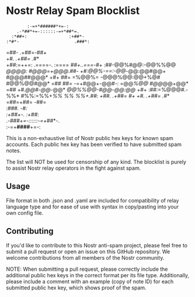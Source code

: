 # Nostr Relay Spam Blocklist

            :-=+*######*+=-:            
        .-*##*+=-::::::-=+*##*=.        
      :*##+:                :+##*-      
    :*#*-                     .###*:    
   =##-                     .+##=-##+   
  +#*.                    .+##=   .*#*  
 +##:=++=: .====-. :====  *##+..===-*#+ 
:##-@@%#@@:-@@%%@@ *@@@@: #@@@=+@@@*.##-
+#*:@@%-==:-@@*-@@:@@#@@+ #@@@##@@@* +#+
##= =%@@%= -@@@%@@:@@+%@# #@@%@@#@@* =##
##= -=+#@@+-@@#-: =@@*%@@ #@@*@@+@@* =##
+#*.@@#-@@*-@@*   *@@%%@@-#@@-@@:@@* +#+
:##:=%@@@#.-%%*   #%%:=%%+*%% %% %%+.##:
 +##.     .+##=                     *#+ 
  +#*.  .+##=                     .*#*  
   =##=+##=                      -##=   
    :*###.                     -*#*:    
      :+##+-.               :+##*:      
        .-*###+=-::::::-=+*##*-.        
            :-=+**####**+=-:            

This is a non-exhaustive list of Nostr public hex keys for known spam accounts. Each public hex key has been verified to have submitted spam notes.

The list will NOT be used for censorship of any kind. The blocklist is purely to assist Nostr relay operators in the fight against spam.

## Usage

File format in both .json and .yaml are included for compatibility of relay language type and for ease of use with syntax in copy/pasting into your own config file.

## Contributing

If you'd like to contribute to this Nostr anti-spam project, please feel free to submit a pull request or open an issue on this GitHub repository. We welcome contributions from all members of the Nostr community.

NOTE: When submitting a pull request, please correctly include the additional public hex keys in the correct format per its file type. Additionally, please include a comment with an example (copy of note ID) for each submitted public hex key, which shows proof of the spam.
